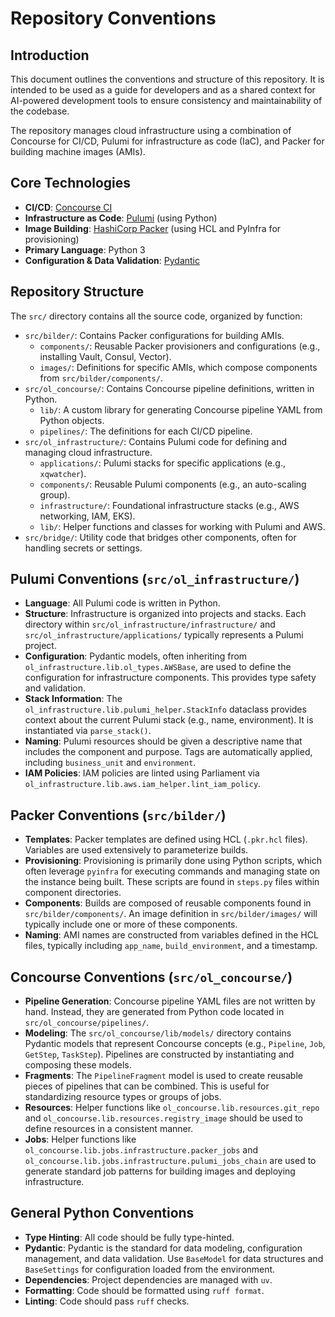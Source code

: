 # Repository Conventions

## Introduction

This document outlines the conventions and structure of this repository. It is intended to be used as a guide for developers and as a shared context for AI-powered development tools to ensure consistency and maintainability of the codebase.

The repository manages cloud infrastructure using a combination of Concourse for CI/CD, Pulumi for infrastructure as code (IaC), and Packer for building machine images (AMIs).

## Core Technologies

*   **CI/CD**: [Concourse CI](https://concourse-ci.org/)
*   **Infrastructure as Code**: [Pulumi](https://www.pulumi.com/) (using Python)
*   **Image Building**: [HashiCorp Packer](https://www.packer.io/) (using HCL and PyInfra for provisioning)
*   **Primary Language**: Python 3
*   **Configuration & Data Validation**: [Pydantic](https://docs.pydantic.dev/)

## Repository Structure

The `src/` directory contains all the source code, organized by function:

*   `src/bilder/`: Contains Packer configurations for building AMIs.
    *   `components/`: Reusable Packer provisioners and configurations (e.g., installing Vault, Consul, Vector).
    *   `images/`: Definitions for specific AMIs, which compose components from `src/bilder/components/`.
*   `src/ol_concourse/`: Contains Concourse pipeline definitions, written in Python.
    *   `lib/`: A custom library for generating Concourse pipeline YAML from Python objects.
    *   `pipelines/`: The definitions for each CI/CD pipeline.
*   `src/ol_infrastructure/`: Contains Pulumi code for defining and managing cloud infrastructure.
    *   `applications/`: Pulumi stacks for specific applications (e.g., `xqwatcher`).
    *   `components/`: Reusable Pulumi components (e.g., an auto-scaling group).
    *   `infrastructure/`: Foundational infrastructure stacks (e.g., AWS networking, IAM, EKS).
    *   `lib/`: Helper functions and classes for working with Pulumi and AWS.
*   `src/bridge/`: Utility code that bridges other components, often for handling secrets or settings.

## Pulumi Conventions (`src/ol_infrastructure/`)

*   **Language**: All Pulumi code is written in Python.
*   **Structure**: Infrastructure is organized into projects and stacks. Each directory within `src/ol_infrastructure/infrastructure/` and `src/ol_infrastructure/applications/` typically represents a Pulumi project.
*   **Configuration**: Pydantic models, often inheriting from `ol_infrastructure.lib.ol_types.AWSBase`, are used to define the configuration for infrastructure components. This provides type safety and validation.
*   **Stack Information**: The `ol_infrastructure.lib.pulumi_helper.StackInfo` dataclass provides context about the current Pulumi stack (e.g., name, environment). It is instantiated via `parse_stack()`.
*   **Naming**: Pulumi resources should be given a descriptive name that includes the component and purpose. Tags are automatically applied, including `business_unit` and `environment`.
*   **IAM Policies**: IAM policies are linted using Parliament via `ol_infrastructure.lib.aws.iam_helper.lint_iam_policy`.

## Packer Conventions (`src/bilder/`)

*   **Templates**: Packer templates are defined using HCL (`.pkr.hcl` files). Variables are used extensively to parameterize builds.
*   **Provisioning**: Provisioning is primarily done using Python scripts, which often leverage `pyinfra` for executing commands and managing state on the instance being built. These scripts are found in `steps.py` files within component directories.
*   **Components**: Builds are composed of reusable components found in `src/bilder/components/`. An image definition in `src/bilder/images/` will typically include one or more of these components.
*   **Naming**: AMI names are constructed from variables defined in the HCL files, typically including `app_name`, `build_environment`, and a timestamp.

## Concourse Conventions (`src/ol_concourse/`)

*   **Pipeline Generation**: Concourse pipeline YAML files are not written by hand. Instead, they are generated from Python code located in `src/ol_concourse/pipelines/`.
*   **Modeling**: The `src/ol_concourse/lib/models/` directory contains Pydantic models that represent Concourse concepts (e.g., `Pipeline`, `Job`, `GetStep`, `TaskStep`). Pipelines are constructed by instantiating and composing these models.
*   **Fragments**: The `PipelineFragment` model is used to create reusable pieces of pipelines that can be combined. This is useful for standardizing resource types or groups of jobs.
*   **Resources**: Helper functions like `ol_concourse.lib.resources.git_repo` and `ol_concourse.lib.resources.registry_image` should be used to define resources in a consistent manner.
*   **Jobs**: Helper functions like `ol_concourse.lib.jobs.infrastructure.packer_jobs` and `ol_concourse.lib.jobs.infrastructure.pulumi_jobs_chain` are used to generate standard job patterns for building images and deploying infrastructure.

## General Python Conventions

*   **Type Hinting**: All code should be fully type-hinted.
*   **Pydantic**: Pydantic is the standard for data modeling, configuration management, and data validation. Use `BaseModel` for data structures and `BaseSettings` for configuration loaded from the environment.
*   **Dependencies**: Project dependencies are managed with `uv`.
*   **Formatting**: Code should be formatted using `ruff format`.
*   **Linting**: Code should pass `ruff` checks.
